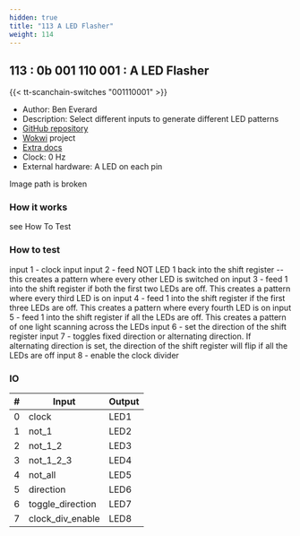 ```yaml
---
hidden: true
title: "113 A LED Flasher"
weight: 114
---
```


## 113 : 0b 001 110 001 : A LED Flasher

{{< tt-scanchain-switches "001110001" >}}

* Author: Ben Everard
* Description: Select different inputs to generate different LED patterns
* [GitHub repository](https://github.com/benevpi/tt02-LED-flasher)
* [Wokwi](https://wokwi.com/projects/342981109408072274) project
* [Extra docs](https://github.com/benevpi/tt02-LED-flasher/blob/main/README.md)
* Clock: 0 Hz
* External hardware: A LED on each pin

Image path is broken

### How it works

see How To Test

### How to test

 input 1 - clock input input 2 - feed NOT LED 1 back into the shift register -- this creates a pattern where every other LED is switched on input 3 - feed 1 into the shift register if both the first two LEDs are off. This creates a pattern where every third LED is on input 4 - feed 1 into the shift register if the first three LEDs are off. This creates a pattern where every fourth LED is on input 5 - feed 1 into the shift register if all the LEDs are off. This creates a pattern of one light scanning across the LEDs input 6 - set the direction of the shift register input 7 - toggles fixed direction or alternating direction. If alternating direction is set, the direction of the shift register will flip if all the LEDs are off input 8 - enable the clock divider

### IO

| # | Input        | Output       |
|---|--------------|--------------|
| 0 | clock  | LED1 |
| 1 | not_1  | LED2 |
| 2 | not_1_2  | LED3 |
| 3 | not_1_2_3  | LED4 |
| 4 | not_all  | LED5 |
| 5 | direction  | LED6 |
| 6 | toggle_direction  | LED7 |
| 7 | clock_div_enable  | LED8 |
